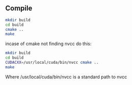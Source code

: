## Compile

```sh
mkdir build
cd build
cmake ..
make
```
incase of cmake not finding nvcc do this:

```sh
mkdir build
cd build
CUDACXX=/usr/local/cuda/bin/nvcc cmake ..
make
```

Where /usr/local/cuda/bin/nvcc is a standard path to nvcc